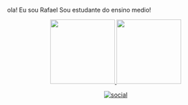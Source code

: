 ola! Eu sou Rafael Sou estudante do ensino medio!
<div align="center">
  <a href="https://github.com/rafaelpopitz">
    <img height="150em" src="https://github-readme-stats.vercel.app/api?username=rafaelpopitz&count_private=true&include_all_commits=true&show_icons=true&theme=dracula&hide_border=false&show_owner=true"/>
    <img height="150em" src="https://github-readme-stats.vercel.app/api/top-langs/?username=rafaelpopitz&theme=dracula&hide_border=false&&layout=compact"/>
     
   [![social](https://img.shields.io/badge/Instagram-E4405F?style=for-the-badge&logo=instagram&logoColor=white)](https://instagram.com/rafa_popitz)
